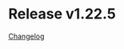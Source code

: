 # Release v1.22.5
[Changelog](https://github.com/opentelekomcloud/terraform-provider-opentelekomcloud/blob/master/CHANGELOG.md#1225-january-22-2021)